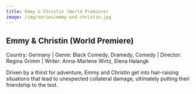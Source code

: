 ```yaml
---
title: Emmy & Christin (World Premiere)
image: /img/series/emmy-und-christin.jpg
---
```



## Emmy & Christin (World Premiere)
Country: Germany | Genre: Black Comedy, Dramedy, Comedy |
Director: Regina Grimm | Writer: Anna-Marlene Wirtz, Elena Halangk

Driven by a thirst for adventure, Emmy and Christin get into hair-raising situations that lead to unexpected collateral damage, ultimately putting their friendship to the test.